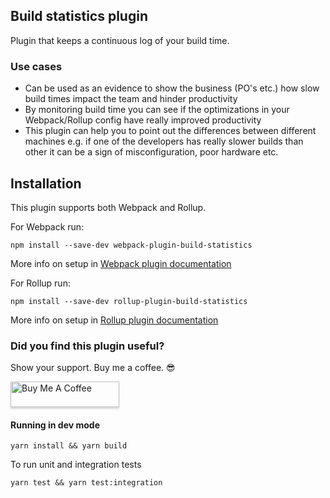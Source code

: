 ## Build statistics plugin

Plugin that keeps a continuous log of your build time.

### Use cases

- Can be used as an evidence to show the business (PO's etc.) how slow build times impact the team and hinder
  productivity
- By monitoring build time you can see if the optimizations in your Webpack/Rollup config have really improved productivity
- This plugin can help you to point out the differences between different machines e.g. if one of the developers has really slower builds than other it can be a sign of misconfiguration, poor hardware etc.

## Installation

This plugin supports both Webpack and Rollup.

For Webpack run:

`npm install --save-dev webpack-plugin-build-statistics`

More info on setup in [Webpack plugin documentation](https://www.npmjs.com/package/webpack-plugin-build-statistics)

For Rollup run:

`npm install --save-dev rollup-plugin-build-statistics`

More info on setup in [Rollup plugin documentation](https://www.npmjs.com/package/rollup-plugin-build-statistics)

### Did you find this plugin useful?

Show your support. Buy me a coffee. 😎

<a href="https://www.buymeacoffee.com/nemwiz" target="_blank"><img src="https://www.buymeacoffee.com/assets/img/custom_images/orange_img.png" alt="Buy Me A Coffee" style="height: 41px !important;width: 174px !important;box-shadow: 0px 3px 2px 0px rgba(190, 190, 190, 0.5) !important;-webkit-box-shadow: 0px 3px 2px 0px rgba(190, 190, 190, 0.5) !important;" ></a>

#### Running in dev mode

`yarn install && yarn build`

To run unit and integration tests

`yarn test && yarn test:integration`

